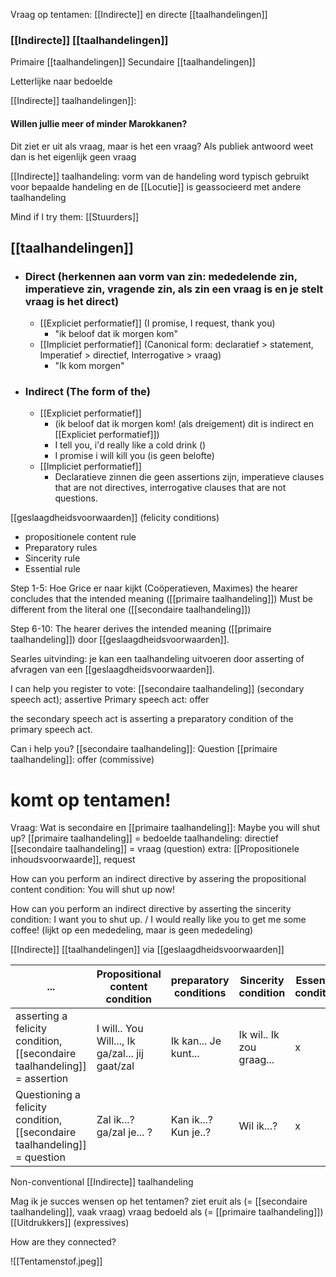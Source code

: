 
Vraag op tentamen:
[[Indirecte]] en directe [[taalhandelingen]]


### [[Indirecte]] [[taalhandelingen]]


Primaire [[taalhandelingen]]
Secundaire [[taalhandelingen]]

Letterlijke naar bedoelde


[[Indirecte]] taalhandelingen]]:
#### Willen jullie meer of minder Marokkanen?
Dit ziet er uit als vraag, maar is het een vraag?
Als publiek antwoord weet dan is het eigenlijk geen vraag


[[Indirecte]] taalhandeling: vorm van de handeling word typisch gebruikt voor bepaalde handeling en de [[Locutie]] is geassocieerd met andere taalhandeling

Mind if I try them: [[Stuurders]]




## [[taalhandelingen]]
- ### Direct (herkennen aan vorm van zin: mededelende zin, imperatieve zin, vragende zin, als zin een vraag is en je stelt vraag is het direct)
	- [[Expliciet performatief]] (I promise, I request, thank you)
		- "ik beloof dat ik morgen kom"
	- [[Impliciet performatief]] (Canonical form: declaratief > statement, Imperatief > directief, Interrogative > vraag)
		- "Ik kom morgen"
- ### Indirect (The form of the)
	- [[Expliciet performatief]]
		- (ik beloof dat ik morgen kom! (als dreigement) dit is indirect en [[Expliciet performatief]])
		- I tell you, i'd really like a cold drink ()
		- I promise i will kill you (is geen belofte)
	- [[Impliciet performatief]]
		- Declaratieve zinnen die geen assertions zijn, imperatieve clauses that are not directives, interrogative clauses that are not questions.



[[geslaagdheidsvoorwaarden]] (felicity conditions)
- propositionele content rule
- Preparatory rules
- Sincerity rule
- Essential rule


Step 1-5: Hoe Grice er naar kijkt (Coöperatieven, Maximes) the hearer concludes that the intended meaning ([[primaire taalhandeling]]) Must be different from the literal one ([[secondaire taalhandeling]])

Step 6-10: The hearer derives the intended meaning ([[primaire taalhandeling]]) door [[geslaagdheidsvoorwaarden]]. 



Searles uitvinding: je kan een taalhandeling uitvoeren door asserting of afvragen van een [[geslaagdheidsvoorwaarden]]. 


I can help you register to vote:
[[secondaire taalhandeling]] (secondary speech act); assertive
Primary speech act: offer

the secondary speech act is asserting a preparatory condition of the primary speech act.


Can i help you?
[[secondaire taalhandeling]]: Question
[[primaire taalhandeling]]: offer (commissive)



# komt op tentamen!
Vraag: Wat is secondaire en [[primaire taalhandeling]]: Maybe you will shut up?
[[primaire taalhandeling]] = bedoelde taalhandeling: directief
[[secondaire taalhandeling]] = vraag (question)
extra: [[Propositionele inhoudsvoorwaarde]], request

How can you perform an indirect directive by assering the propositional content condition:
You will shut up now!

How can you perform an indirect directive by asserting the sincerity condition:
I want you to shut up. / I would really like you to get me some coffee!
(lijkt op een mededeling, maar is geen mededeling)


[[Indirecte]] [[taalhandelingen]] via [[geslaagdheidsvoorwaarden]]

| ...                                                                   | Propositional content condition                 | preparatory conditions | Sincerity condition      | Essential condition |
| --------------------------------------------------------------------- | ----------------------------------------------- | ---------------------- | ------------------------ | ------------------- |
| asserting a felicity condition, [[secondaire taalhandeling]] = assertion  | I will.. You Will..., Ik ga/zal... jij gaat/zal | Ik kan... Je kunt...   | Ik wil.. Ik zou graag... | x                   |
| Questioning a felicity condition, [[secondaire taalhandeling]] = question | Zal ik...? ga/zal je... ?                       | Kan ik...? Kun je..?   | Wil ik...?               | x                    |



Non-conventional [[Indirecte]] taalhandeling

Mag ik je succes wensen op het tentamen?
ziet eruit als (= [[secondaire taalhandeling]], vaak vraag)
	vraag
bedoeld als (= [[primaire taalhandeling]])
	[[Uitdrukkers]] (expressives)

How are they connected?

![[Tentamenstof.jpeg]]



